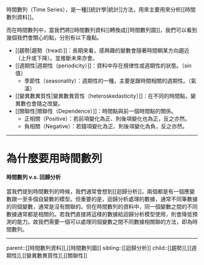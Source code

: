 時間數列（Time Series），是一種[[統計學|統計]]方法，用來主要用來分析[[時間數列資料]]。

而在時間數列中，當我們將[[時間數列資料]]轉換成[[時間數列圖]]，我們可以看到幾個我們會關心的點，分別有以下幾點。
- [[趨勢|趨勢（tread）]]：長期來看，感興趣的變數會隨著時間朝某方向趨近（上升或下降）。並推斷未來亦會。
- [[週期性|週期性（periodicity）]]：資料中存在規律性或週期性的狀態。（sin值）
	- 季節性（seasonality）：週期性的一種，主要是跟時間相關的週期性。（氣溫）
- [[變異數異質性|變異數異質性（heteroskedasticity）]]：在不同的時間點，變異數也會隨之改變。
- [[關聯性|關聯性（Dependence）]]：時間點與前一個時間點的關係。
	- 正相關（Positive）：若前項變化為正、則後項變化也為正，反之亦然。
	- 負相關（Negative）：若錢項變化為正、則後項變化為負，反之亦然。
- - -
# 為什麼要用時間數列
#### 時間數列 v.s. 回歸分析
當我們提到時間數列的時候，我們通常會想到[[迴歸分析]]，兩個都是有一個應變數跟一至多個自變數的模型。但重要的是，迴歸分析處理的數據，通常不同筆數據的同個變數，通常是沒有關聯的。但在時間數列的資料中，同一個變數之間的不同數據通常都是相關的。若我們直接將這樣的數據給迴歸分析模型使用，則會降低預測的能力。故我們需要一個可以處理同個變數之間不同數據相關聯的方法，即為時間數列。

- - -
parent::[[時間數列資料]],[[時間數列圖]]
sibling::[[迴歸分析]]
child::[[趨勢]],[[週期性]],[[變異數異質性]],[[關聯性]]